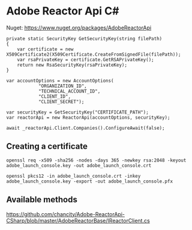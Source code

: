 # Adobe Reactor Api C#

Nuget: https://www.nuget.org/packages/AdobeReactorApi

```
private static SecurityKey GetSecurityKey(string filePath)
{
	var certificate = new X509Certificate2(X509Certificate.CreateFromSignedFile(filePath));
	var rsaPrivateKey = certificate.GetRSAPrivateKey();
	return new RsaSecurityKey(rsaPrivateKey);
}

var accountOptions = new AccountOptions(
			"ORGANIZATION_ID",
			"TECHNICAL_ACCOUNT_ID",
			"CLIENT_ID",
			"CLIENT_SECRET");

var securityKey = GetSecurityKey("CERTIFICATE_PATH");
var reactorApi = new ReactorApi(accountOptions, securityKey);

await _reactorApi.Client.Companies().ConfigureAwait(false);
```
## Creating a certificate
```
openssl req -x509 -sha256 -nodes -days 365 -newkey rsa:2048 -keyout adobe_launch_console.key -out adobe_launch_console.crt
```
```
openssl pkcs12 -in adobe_launch_console.crt -inkey adobe_launch_console.key -export -out adobe_launch_console.pfx
```
## Available methods 

https://github.com/chancity/Adobe-ReactorApi-CSharp/blob/master/AdobeReactorBase/IReactorClient.cs
